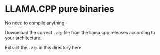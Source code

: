 # LLAMA.CPP pure binaries

No need to compile anything.

Dowonload the correct `.zip` file from the llama.cpp releases according to your architecture.

Extract the `.zip` in this directory here
